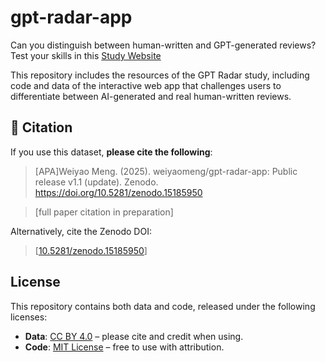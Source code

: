 # gpt-radar-app

Can you distinguish between human-written and GPT-generated reviews? Test your skills in this [Study Website](https://sites.google.com/view/gpt-radar)

This repository includes the resources of the GPT Radar study, including code and data of the interactive web app that challenges users to differentiate between AI-generated and real human-written reviews.

## 📄 Citation

If you use this dataset, **please cite the following**:

> [APA]Weiyao Meng. (2025). weiyaomeng/gpt-radar-app: Public release v1.1 (update). Zenodo. https://doi.org/10.5281/zenodo.15185950

> [full paper citation in preparation]  

Alternatively, cite the Zenodo DOI:
> [[10.5281/zenodo.15185950](https://doi.org/10.5281/zenodo.15185950)]

## License

This repository contains both data and code, released under the following licenses:

- **Data**: [CC BY 4.0](https://creativecommons.org/licenses/by/4.0/) – please cite and credit when using.
- **Code**: [MIT License](https://opensource.org/licenses/MIT) – free to use with attribution.
